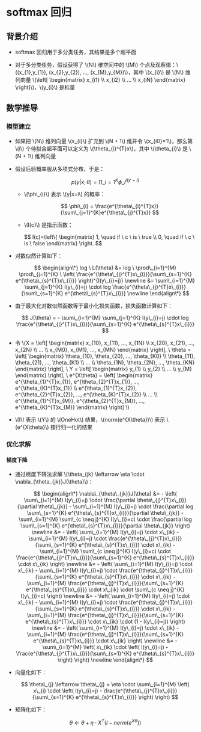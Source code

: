 <script type="text/javascript" src="http://cdn.mathjax.org/mathjax/latest/MathJax.js?config=default"></script>

# softmax 回归

## 背景介绍

- softmax 回归用于多分类任务，其结果是多个超平面

- 对于多分类任务，假设获得了 \\(N\\) 维空间中的 \\(M\\) 个点及观察值：\\((x\_{1},y\_{1}), (x\_{2},y\_{2}), ..., (x\_{M},y\_{M})\\)，其中 \\(x\_{i}\\) 是 \\(N\\) 维列向量 \\(\\left\[ \begin{matrix} x\_{i1} \\\\ x\_{i2} \\\\ ... \\\\ x\_{iN} \end{matrix} \\right\]\\)，\\(y\_{i}\\) 是标量

## 数学推导

### 模型建立

- 如果把 \\(N\\) 维列向量 \\(x\_{i}\\) 扩充到 \\(N + 1\\) 维并令 \\(x\_{i0}=1\\)，那么第 \\(i\\) 个待拟合超平面可以定义为 \\(\theta\_{i}^{T}x\\)，其中 \\(\theta\_{i}\\) 是 \\(N + 1\\) 维列向量

- 假设后验概率服从多项式分布，于是：

	$$ p(y|x;\theta) = \prod\_{i=1}^{K} \phi\_{i}^{I(y=i)} $$
	
	- \\(\phi\_{i}\\) 表示 \\(y|x=i\\) 的概率：
	
		$$ \phi\_{i} = \frac{e^{\theta\_{i}^{T}x}}{\sum\_{j=1}^{K}e^{\theta\_{j}^{T}x}} $$

	- \\(I(c)\\) 是指示函数：
	
		$$ I(c)=\\left\\{ \begin{matrix} 1, \quad if \ c \ is \ true \\\\ 0, \quad if \ c \ is \ false \end{matrix} \\right. $$

- 对数似然计算如下：

	$$
	\begin{align\*}
	log \ L(\theta) &= log \ \prod\_{i=1}^{M} \prod\_{j=1}^{K} \ \left( \frac{e^{\theta\_{j}^{T}x\_{i}}}{\sum\_{s=1}^{K} e^{\theta\_{s}^{T}x\_{i}}} \right)^{I(y\_{i}=j)} \newline
	&= \sum\_{i=1}^{M} \sum\_{j=1}^{K} I(y\_{i}=j) \cdot log \frac{e^{\theta\_{j}^{T}x\_{i}}}{\sum\_{s=1}^{K} e^{\theta\_{s}^{T}x\_{i}}} \newline
	\end{align\*}
	$$

- 由于最大化对数似然函数等于最小化损失函数，损失函数计算如下：

	$$ J(\theta) = - \sum\_{i=1}^{M} \sum\_{j=1}^{K} I(y\_{i}=j) \cdot log \frac{e^{\theta\_{j}^{T}x\_{i}}}{\sum\_{s=1}^{K} e^{\theta\_{s}^{T}x\_{i}}} $$

- 令 \\(X = \\left\[ \begin{matrix} x\_{10}, x\_{11}, ..., x\_{1N} \\\\ x\_{20}, x\_{21}, ..., x\_{2N} \\\\ ... \\\\ x\_{M0}, x\_{M1}, ..., x\_{MN} \end{matrix} \\right\], \ \theta = \\left\[ \begin{matrix} \theta\_{10}, \theta\_{20}, ..., \theta\_{K0} \\\\ \theta\_{11}, \theta\_{21}, ..., \theta\_{K1} \\\\ ... \\\\ \theta\_{1N}, \theta\_{2N}, ..., \theta\_{KN} \end{matrix} \\right\], \ Y = \\left\[ \begin{matrix} y\_{1} \\\\ y\_{2} \\\\ ... \\\\ y\_{M} \end{matrix} \\right\], \ e^{X\theta} = \\left\[ \begin{matrix} e^{\theta\_{1}^{T}x\_{1}}, e^{\theta\_{2}^{T}x\_{1}}, ..., e^{\theta\_{K}^{T}x\_{1}} \\\\ e^{\theta\_{1}^{T}x\_{2}}, e^{\theta\_{2}^{T}x\_{2}}, ..., e^{\theta\_{K}^{T}x\_{2}} \\\\ ... \\\\ e^{\theta\_{1}^{T}x\_{M}}, e^{\theta\_{2}^{T}x\_{M}}, ..., e^{\theta\_{K}^{T}x\_{M}} \end{matrix} \\right\] \\)

- \\(I\\) 表示 \\(Y\\) 的 \\(OneHot\\) 结果，\\(norm(e^{X\theta})\\) 表示 \\(e^{X\theta}\\) 按行归一化的结果

### 优化求解

#### 梯度下降

- 通过梯度下降法求解 \\(\theta\_{jk} \leftarrow \eta \cdot \nabla\_{\theta\_{jk}}J(\theta)\\)：

	$$
	\begin{align\*}
	\nabla\_{\theta\_{jk}}J(\theta) &= - \left( \sum\_{i=1}^{M} I(y\_{i}=j) \cdot \frac{\partial \theta\_{j}^{T}x\_{i}}{\partial \theta\_{jk}} - \sum\_{i=1}^{M} I(y\_{i}=j) \cdot \frac{\partial log \sum\_{s=1}^{K} e^{\theta\_{s}^{T}x\_{i}}}{\partial \theta\_{jk}} - \sum\_{i=1}^{M} \sum\_{c \neq j}^{K} I(y\_{i}=c) \cdot \frac{\partial log \sum\_{s=1}^{K} e^{\theta\_{s}^{T}x\_{i}}}{\partial \theta\_{jk}} \right) \newline
	&= - \left( \sum\_{i=1}^{M} I(y\_{i}=j) \cdot x\_{ik} - \sum\_{i=1}^{M} I(y\_{i}=j) \cdot \frac{e^{\theta\_{j}^{T}x\_{i}}}{\sum\_{s=1}^{K} e^{\theta\_{s}^{T}x\_{i}}} \cdot x\_{ik} - \sum\_{i=1}^{M} \sum\_{c \neq j}^{K} I(y\_{i}=c) \cdot \frac{e^{\theta\_{j}^{T}x\_{i}}}{\sum\_{s=1}^{K} e^{\theta\_{s}^{T}x\_{i}}} \cdot x\_{ik} \right) \newline
	&= - \left( \sum\_{i=1}^{M} I(y\_{i}=j) \cdot x\_{ik} - \sum\_{i=1}^{M} I(y\_{i}=j) \cdot \frac{e^{\theta\_{j}^{T}x\_{i}}}{\sum\_{s=1}^{K} e^{\theta\_{s}^{T}x\_{i}}} \cdot x\_{ik} - \sum\_{i=1}^{M} \frac{e^{\theta\_{j}^{T}x\_{i}}}{\sum\_{s=1}^{K} e^{\theta\_{s}^{T}x\_{i}}} \cdot x\_{ik} \cdot \sum\_{c \neq j}^{K} I(y\_{i}=c) \right) \newline
	&= - \left( \sum\_{i=1}^{M} I(y\_{i}=j) \cdot x\_{ik} - \sum\_{i=1}^{M} I(y\_{i}=j) \cdot \frac{e^{\theta\_{j}^{T}x\_{i}}}{\sum\_{s=1}^{K} e^{\theta\_{s}^{T}x\_{i}}} \cdot x\_{ik} - \sum\_{i=1}^{M} \frac{e^{\theta\_{j}^{T}x\_{i}}}{\sum\_{s=1}^{K} e^{\theta\_{s}^{T}x\_{i}}} \cdot x\_{ik} \cdot (1 - I(y\_{i}=j)) \right) \newline
	&= - \left( \sum\_{i=1}^{M} I(y\_{i}=j) \cdot x\_{ik} - \sum\_{i=1}^{M} \frac{e^{\theta\_{j}^{T}x\_{i}}}{\sum\_{s=1}^{K} e^{\theta\_{s}^{T}x\_{i}}} \cdot x\_{ik} \right) \newline
	&= - \sum\_{i=1}^{M} \left( x\_{ik} \cdot \left( I(y\_{i}=j) - \frac{e^{\theta\_{j}^{T}x\_{i}}}{\sum\_{s=1}^{K} e^{\theta\_{s}^{T}x\_{i}}} \right) \right) \newline
	\end{align\*}
	$$

- 向量化如下：

	$$ \theta\_{j} \leftarrow \theta\_{j} + \eta \cdot \sum\_{i=1}^{M} \left( x\_{i} \cdot \left( I(y\_{i}=j) - \frac{e^{\theta\_{j}^{T}x\_{i}}}{\sum\_{s=1}^{K} e^{\theta\_{s}^{T}x\_{i}}} \right) \right) $$

- 矩阵化如下：

	$$ \theta \leftarrow \theta + \eta \cdot X^{T} \left( I - norm(e^{X\theta}) \right) $$
